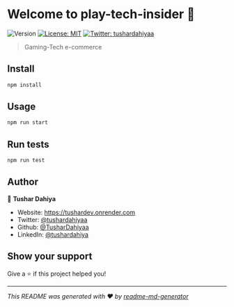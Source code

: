 # Welcome to play-tech-insider 👋
![Version](https://img.shields.io/badge/version-1.0.0-blue.svg?cacheSeconds=2592000)
[![License: MIT](https://img.shields.io/badge/License-MIT-yellow.svg)](#)
[![Twitter: tushardahiyaa](https://img.shields.io/twitter/follow/tushardahiyaa.svg?style=social)](https://twitter.com/tushardahiyaa)

> Gaming-Tech e-commerce

## Install

```sh
npm install
```

## Usage

```sh
npm run start
```

## Run tests

```sh
npm run test
```

## Author

👤 **Tushar Dahiya**

* Website: https://tushardev.onrender.com
* Twitter: [@tushardahiyaa](https://twitter.com/tushardahiyaa)
* Github: [@TusharDahiyaa](https://github.com/TusharDahiyaa)
* LinkedIn: [@tushardahiya](https://linkedin.com/in/tushardahiya)

## Show your support

Give a ⭐️ if this project helped you!


***
_This README was generated with ❤️ by [readme-md-generator](https://github.com/kefranabg/readme-md-generator)_